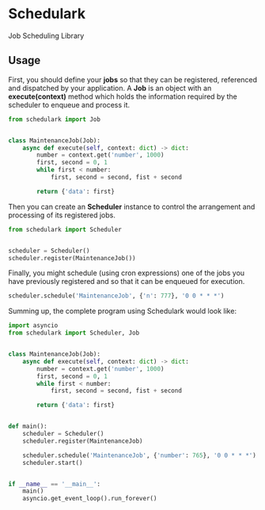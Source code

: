 # Schedulark

Job Scheduling Library

## Usage

First, you should define your **jobs** so that they can be registered,
referenced and dispatched by your application. A **Job** is an object with
an **execute(context)** method which holds the information required by the
scheduler to enqueue and process it.

```python
from schedulark import Job


class MaintenanceJob(Job):
    async def execute(self, context: dict) -> dict:
        number = context.get('number', 1000)
        first, second = 0, 1
        while first < number:
            first, second = second, fist + second

        return {'data': first}
```

Then you can create an **Scheduler** instance to control the arrangement and
processing of its registered jobs.

```python
from schedulark import Scheduler


scheduler = Scheduler()
scheduler.register(MaintenanceJob())
```


Finally, you might schedule (using cron expressions) one of the jobs you have
previously registered and so that it can be enqueued for execution.

```python
scheduler.schedule('MaintenanceJob', {'n': 777}, '0 0 * * *')
```

Summing up, the complete program using Schedulark would look like:

```python
import asyncio
from schedulark import Scheduler, Job


class MaintenanceJob(Job):
    async def execute(self, context: dict) -> dict:
        number = context.get('number', 1000)
        first, second = 0, 1
        while first < number:
            first, second = second, fist + second

        return {'data': first}


def main():
    scheduler = Scheduler()
    scheduler.register(MaintenanceJob)

    scheduler.schedule('MaintenanceJob', {'number': 765}, '0 0 * * *')
    scheduler.start()


if __name__ == '__main__':
    main()
    asyncio.get_event_loop().run_forever()
```
